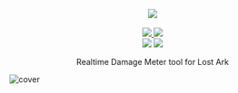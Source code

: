 <p align="center">
  <img src="https://user-images.githubusercontent.com/29287377/170220154-a521b32b-6727-422b-bf69-01b4faaa31da.png" />
  
  <br />
  <br />
  
  <a href="https://github.com/karaeren/loa-details/releases/latest">
    <img src="https://img.shields.io/github/downloads/karaeren/loa-details/total?style=for-the-badge" />
  </a>
  <a href="https://discord.gg/yQmN76dnud">
    <img src="https://img.shields.io/discord/978304863303770113?color=%235865F2&label=Discord&style=for-the-badge" />
  </a>
  
  <br />
  
  <img src="https://img.shields.io/github/package-json/v/karaeren/loa-details?style=flat-square" />
  <img src="https://img.shields.io/github/license/karaeren/loa-details?style=flat-square" />
</p>

<p align="center">Realtime Damage Meter tool for Lost Ark</p>

![cover](https://user-images.githubusercontent.com/29287377/170253049-2977b373-f875-43cb-a959-35fc21285297.png)
